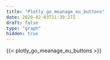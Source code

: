 ```yaml
---
title: "Plotly_go_meanage_eu_buttons"
date: 2020-02-03T11:39:27Z
draft: false
type: "graph"
hidden: true
---
```


{{< plotly_go_meanage_eu_buttons >}}
